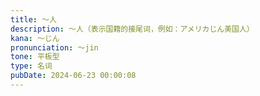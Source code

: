 ```yaml
---
title: ～人
description: ～人（表示国籍的接尾词，例如：アメリカじん美国人）
kana: ～じん
pronunciation: ～jin
tone: 平板型
type: 名词
pubDate: 2024-06-23 00:00:08
---
```

